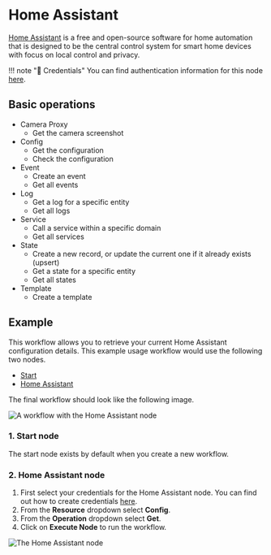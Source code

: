 # Home Assistant

[Home Assistant](https://www.home-assistant.io/) is a free and open-source software for home automation that is designed to be the central control system for smart home devices with focus on local control and privacy.

!!! note "🔑 Credentials"
    You can find authentication information for this node [here](/integrations/credentials/homeAssistant/).


## Basic operations

* Camera Proxy
    * Get the camera screenshot
* Config
    * Get the configuration
    * Check the configuration
* Event
    * Create an event
    * Get all events
* Log
    * Get a log for a specific entity
    * Get all logs
* Service
    * Call a service within a specific domain
    * Get all services
* State
    * Create a new record, or update the current one if it already exists (upsert)
    * Get a state for a specific entity
    * Get all states
* Template
    * Create a template

## Example

This workflow allows you to retrieve your current Home Assistant configuration details. This example usage workflow would use the following two nodes.
- [Start](/integrations/core-nodes/n8n-nodes-base.start/)
- [Home Assistant]()

The final workflow should look like the following image.

![A workflow with the Home Assistant node](/_images/integrations/nodes/homeassistant/workflow.png)

### 1. Start node

The start node exists by default when you create a new workflow.

### 2. Home Assistant node

1. First select your credentials for the Home Assistant node. You can find out how to create credentials [here](/integrations/credentials/homeAssistant/).
2. From the **Resource** dropdown select **Config**.
3. From the **Operation** dropdown select **Get**.
4. Click on **Execute Node** to run the workflow.

![The Home Assistant node](/_images/integrations/nodes/homeassistant/home_assistant_node.png)
